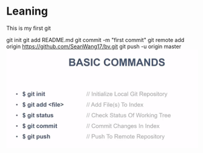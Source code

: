 # Leaning
This is my first git

git init
git add README.md
git commit -m "first commit"
git remote add origin https://github.com/SeanWang17/bv.git
git push -u origin master
![alt text](https://github.com/SeanWang17/gitLearning/blob/login/basicCommands.png)
